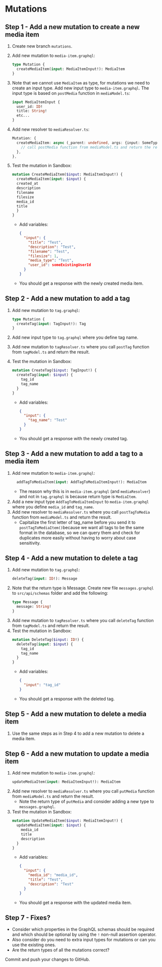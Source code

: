 # Mutations

## Step 1 - Add a new mutation to create a new media item

1. Create new branch `mutations`.
2. Add new mutation to `media-item.graphql`:
    ```graphql
    type Mutation {
      createMediaItem(input: MediaItemInput!): MediaItem
    }
    ```
3. Note that we cannot use `MediaItem` as type, for mutations we need to create an input type. Add new input type
   to `media-item.graphql`. The input type is based on `postMedia` function in `mediaModel.ts`:
    ```graphql
    input MediaItemInput {
      user_id: ID!
      title: String!
      etc...
    }
    ```
4. Add new resolver to `mediaResolver.ts`:
    ```typescript
    Mutation: {
      createMediaItem: async (_parent: undefined, args: {input: SomeType}) => {
        // call postMedia function from mediaModel.ts and return the result
      },
    },
    ```

5. Test the mutation in Sandbox:
    ```graphql
    mutation CreateMediaItem($input: MediaItemInput!) {
      createMediaItem(input: $input) {
      created_at
      description
      filename
      filesize
      media_id
      title
      }
    }
    ```
    - Add variables:
      ```json
      {
        "input": {
          "title": "Test",
          "description": "Test",
          "filename": "Test",
          "filesize": 1,
          "media_type": "Test",
          "user_id": someExistingUserId
        }
      }
      ```
    - You should get a response with the newly created media item.

## Step 2 - Add a new mutation to add a tag

1. Add new mutation to `tag.graphql`:
    ```graphql
    type Mutation {
      createTag(input: TagInput!): Tag
    }
    ```
2. Add new input type to `tag.graphql` where you define tag name.
3. Add new mutation to `tagResolver.ts` where you call `postTag` function from `tagModel.ts` and return the result.

4. Test the mutation in Sandbox:
    ```graphql
    mutation CreateTag($input: TagInput!) {
      createTag(input: $input) {
        tag_id
        tag_name
      }
    }
    ```
    - Add variables:
      ```json
      {
        "input": {
          "tag_name": "Test"
        }
      }
      ```
    - You should get a response with the newly created tag.

## Step 3 - Add a new mutation to add a tag to a media item
1. Add new mutation to `media-item.graphql`:
    ```graphql
      addTagToMediaItem(input: AddTagToMediaItemInput!): MediaItem
    ```
   - The reason why this is in `media-item.graphql` (and `mediaResolver`) and not in `tag.graphql` is because return type is `MediaItem`.
2. Add a new input type `AddTagToMediaItemInput` to `media-item.graphql` where you define `media_id` and `tag_name`.
3. Add new resolver to `mediaResolver.ts` where you call `postTagToMedia` function from `mediaModel.ts` and return the result.
   - Capitalize the first letter of tag_name before you send it to `postTagToMediaItem()`because we want all tags to be the same format in the database, so we can query them and check for duplicates more easily without having to worry about case sensitivity.

## Step 4 - Add a new mutation to delete a tag
1. Add new mutation to `tag.graphql`:
    ```graphql
    deleteTag(input: ID!): Message
    ```
2. Note that the return type is Message. Create new file `messages.graphql` to `src/api/schemas` folder and add the following:
    ```graphql
    type Message {
      message: String!
    }
    ```
3. Add new mutation to `tagResolver.ts` where you call `deleteTag` function from `tagModel.ts` and return the result.
4. Test the mutation in Sandbox:
    ```graphql
    mutation DeleteTag($input: ID!) {
      deleteTag(input: $input) {
        tag_id
        tag_name
      }
    }
    ```
    - Add variables:
      ```json
      {
        "input": "tag_id"
      }
      ```
    - You should get a response with the deleted tag.

## Step 5 - Add a new mutation to delete a media item
1. Use the same steps as in Step 4 to add a new mutation to delete a media item.

## Step 6 - Add a new mutation to update a media item
1. Add new mutation to `media-item.graphql`:
    ```graphql
    updateMediaItem(input: MediaItemInput!): MediaItem
    ```
2. Add new resolver to `mediaResolver.ts` where you call `putMedia` function from `mediaModel.ts` and return the result.
   - Note the return type of `putMedia` and consider adding a new type to `messages.graphql`.
3. Test the mutation in Sandbox:
    ```graphql
    mutation UpdateMediaItem($input: MediaItemInput!) {
      updateMediaItem(input: $input) {
        media_id
        title
        description
      }
    }
    ```
    - Add variables:
      ```json
      {
        "input": {
          "media_id": "media_id",
          "title": "Test",
          "description": "Test"
        }
      }
      ```
    - You should get a response with the updated media item.

## Step 7 - Fixes?
- Consider which properties in the GraphQL schemas should be required and which should be optional by using the `!` non-null assertion operator. 
- Also consider do you need to extra input types for mutations or can you use the existing ones.
- Are the return types of all the mutations correct?

Commit and push your changes to GitHub.
